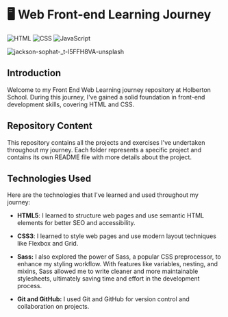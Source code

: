 # :desktop_computer: Web Front-end Learning Journey
![HTML](https://img.shields.io/badge/HTML-5-blue?style=for-the-badge&logo=html5&logoColor=white)
![CSS](https://img.shields.io/badge/CSS-3-blue?style=for-the-badge&logo=css3&logoColor=white)
![JavaScript](https://img.shields.io/badge/JavaScript-ES6-yellow?style=for-the-badge&logo=javascript&logoColor=white)

![jackson-sophat-_t-l5FFH8VA-unsplash](https://github.com/v-dav/holbertonschool-web_front_end/assets/115344057/eeae4fb0-e01f-41cd-ad60-2dd5ab996aff)


## Introduction

Welcome to my Front End Web Learning journey repository at Holberton School. During this journey, I've gained a solid foundation in front-end development skills, covering HTML and CSS.

## Repository Content

This repository contains all the projects and exercises I've undertaken throughout my journey. Each folder represents a specific project and contains its own README file with more details about the project.

## Technologies Used

Here are the technologies that I've learned and used throughout my journey:

- **HTML5**: I learned to structure web pages and use semantic HTML elements for better SEO and accessibility.
  
- **CSS3**: I learned to style web pages and use modern layout techniques like Flexbox and Grid.
  
- **Sass:** I also explored the power of Sass, a popular CSS preprocessor, to enhance my styling workflow. With features like variables, nesting, and mixins, Sass allowed me to write cleaner and more maintainable stylesheets, ultimately saving time and effort in the development process.
  
- **Git and GitHub:** I used Git and GitHub for version control and collaboration on projects.

